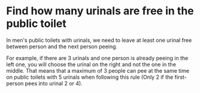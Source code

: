 # Find how many urinals are free in the public toilet
In men's public toilets with urinals, we need to leave at least one urinal free between person and
the next person peeing. 

For example, if there are 3 urinals and one person is already peeing in the left one, you will
choose the urinal on the right and not the one in the middle. That means that a maximum of 3 people can pee at the
same time on public toilets with 5 urinals when following this rule (Only 2 if the first-person pees into urinal 2 or 4).
